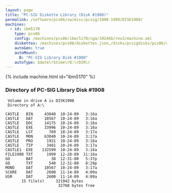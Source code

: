 ```yaml
---
layout: page
title: "PC-SIG Diskette Library (Disk #1908)"
permalink: /software/pcx86/sw/misc/pcsig/1000-1999/DISK1908/
machines:
  - id: ibm5170
    type: pcx86
    config: /machines/pcx86/ibm/5170/cga/1024kb/rev3/machine.xml
    diskettes: /machines/pcx86/diskettes.json,/disks/pcsigdisks/pcx86/diskettes.json
    autoGen: true
    autoMount:
      B: "PC-SIG Library Disk #1908"
    autoType: $date\r$time\rB:\rDIR\r
---
```


{% include machine.html id="ibm5170" %}

### Directory of PC-SIG Library Disk #1908

     Volume in drive A is DISK1908
     Directory of A:\

    CASTLE   BIN     43040  10-24-89   3:16a
    CASTLE   DAT     10567  10-24-89   3:16a
    CASTLE   DOC     14175  10-24-89   3:16a
    CASTLE   EXE     33996  10-24-89   3:16a
    CASTLE   LST       769  10-24-89   3:17a
    CASTLE   MON     63040  10-24-89   3:17a
    CASTLE   PRO      1931  10-24-89   3:16a
    CASTLE   TIP      3481  10-24-89   3:17a
    CASTLE1  EXE    132599  10-24-89   3:16a
    FILE1908 TXT      1999  12-28-89  11:16a
    GO       BAT        38  12-31-80   5:37p
    GO       TXT       540  12-31-80   8:29p
    MONO     DAT     10567  10-24-89   3:17a
    SCORE    DAT      2600  11-14-89   4:09a
    USR      DAT      2600  11-14-89   4:09a
           15 file(s)     321942 bytes
                           32768 bytes free
